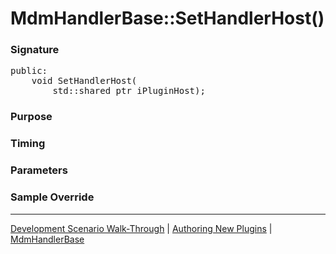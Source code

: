 # MdmHandlerBase::SetHandlerHost()

### Signature

<pre>
public:
    void SetHandlerHost(
        std::shared_ptr<IRawHandlerHost> iPluginHost);
</pre>

### Purpose

### Timing

### Parameters

### Sample Override

----

[Development Scenario Walk-Through](../../../development-scenario.md) | [Authoring New Plugins](../../developer-plugin-creation.md) | [MdmHandlerBase](mdm-handler-base.md)
